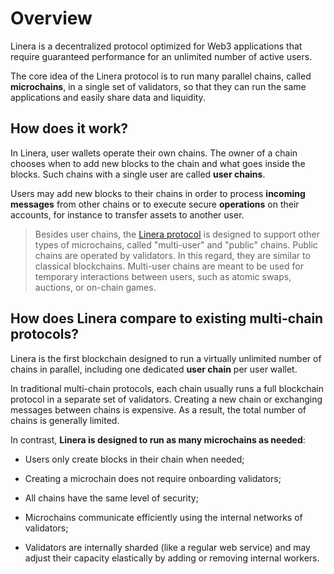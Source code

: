 # Overview

Linera is a decentralized protocol optimized for Web3 applications that require
guaranteed performance for an unlimited number of active users.

The core idea of the Linera protocol is to run many parallel chains, called
**microchains**, in a single set of validators, so that they can run the same
applications and easily share data and liquidity.

## How does it work?

In Linera, user wallets operate their own chains. The owner of a chain chooses
when to add new blocks to the chain and what goes inside the blocks. Such chains
with a single user are called **user chains**.

Users may add new blocks to their chains in order to process **incoming
messages** from other chains or to execute secure **operations** on their
accounts, for instance to transfer assets to another user.

> Besides user chains, the [Linera protocol](https://linera.io/whitepaper) is
> designed to support other types of microchains, called "multi-user" and
> "public" chains. Public chains are operated by validators. In this regard,
> they are similar to classical blockchains. Multi-user chains are meant to be
> used for temporary interactions between users, such as atomic swaps, auctions,
> or on-chain games.

<!--
Importantly, validators ensure that all new blocks are **valid**. For instance,
transfer operations must originate from accounts with sufficient funds; and
incoming messages must have been actually sent from another chain. Blocks are
verified by validators in the same way for every chain.

A Linera **application** is a Wasm program that defines its own state and
operations. Users can publish bytecode and initialize an application on one
chain, and it will be automatically deployed to all chains where it is needed,
with a separate state on each chain.

To ensure coordination across chains, an application may rely on asynchronous
**cross-chain messages**. Message payloads are application-specific and opaque
to the rest of the system.

```ignore
                               ┌───┐     ┌───┐     ┌───┐
                       Chain A │   ├────►│   ├────►│   │
                               └───┘     └───┘     └───┘
                                                     ▲
                                           ┌─────────┘
                                           │
                               ┌───┐     ┌─┴─┐     ┌───┐
                       Chain B │   ├────►│   ├────►│   │
                               └───┘     └─┬─┘     └───┘
                                           │         ▲
                                           │         │
                                           ▼         │
                               ┌───┐     ┌───┐     ┌─┴─┐
                       Chain C │   ├────►│   ├────►│   │
                               └───┘     └───┘     └───┘
```

The number of applications present on a single chain is not limited. On the same
chain, applications are **composed** as usual using synchronous calls.

The current Linera SDK uses **Rust** as a source language to create Wasm
applications. It relies on the normal Rust toolchains so that Rust programmers
can work in their preferred environments.
-->

## How does Linera compare to existing multi-chain protocols?

Linera is the first blockchain designed to run a virtually unlimited number of
chains in parallel, including one dedicated **user chain** per user wallet.

In traditional multi-chain protocols, each chain usually runs a full blockchain
protocol in a separate set of validators. Creating a new chain or exchanging
messages between chains is expensive. As a result, the total number of chains is
generally limited.

In contrast, **Linera is designed to run as many microchains as needed**:

- Users only create blocks in their chain when needed;

- Creating a microchain does not require onboarding validators;

- All chains have the same level of security;

- Microchains communicate efficiently using the internal networks of validators;

- Validators are internally sharded (like a regular web service) and may adjust
  their capacity elastically by adding or removing internal workers.

